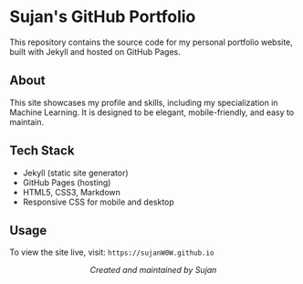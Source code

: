 # Sujan's GitHub Portfolio

This repository contains the source code for my personal portfolio website, built with Jekyll and hosted on GitHub Pages.

## About

This site showcases my profile and skills, including my specialization in Machine Learning. It is designed to be elegant, mobile-friendly, and easy to maintain.

## Tech Stack

-   Jekyll (static site generator)
-   GitHub Pages (hosting)
-   HTML5, CSS3, Markdown
-   Responsive CSS for mobile and desktop

## Usage

To view the site live, visit: `https://sujanW0W.github.io`

<p align="center"><em>Created and maintained by Sujan</em></p>
